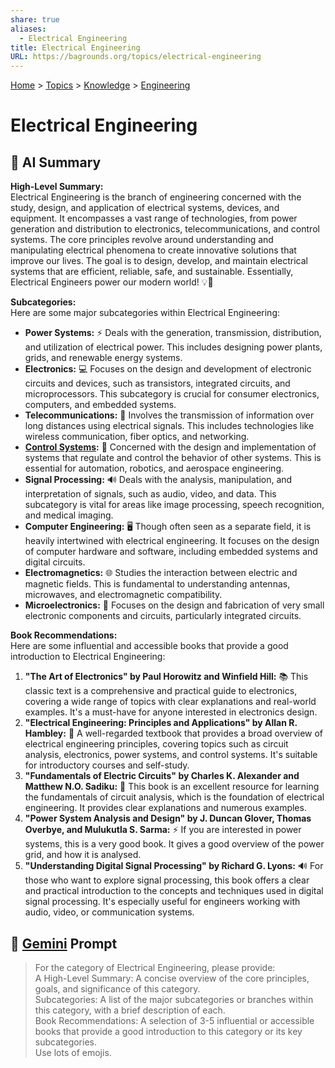 ```yaml
---
share: true
aliases:
  - Electrical Engineering
title: Electrical Engineering
URL: https://bagrounds.org/topics/electrical-engineering
---
```

[Home](../index.md) > [Topics](./index.md) > [Knowledge](./a-hierarchical-view-of-human-knowledge.md) > [Engineering](./engineering.md)  
# Electrical Engineering  
## 🤖 AI Summary  
**High-Level Summary:**  
Electrical Engineering is the branch of engineering concerned with the study, design, and application of electrical systems, devices, and equipment. It encompasses a vast range of technologies, from power generation and distribution to electronics, telecommunications, and control systems. The core principles revolve around understanding and manipulating electrical phenomena to create innovative solutions that improve our lives. The goal is to design, develop, and maintain electrical systems that are efficient, reliable, safe, and sustainable. Essentially, Electrical Engineers power our modern world! 💡🔌  
  
**Subcategories:**  
Here are some major subcategories within Electrical Engineering:  
  
* **Power Systems:** ⚡️ Deals with the generation, transmission, distribution, and utilization of electrical power. This includes designing power plants, grids, and renewable energy systems.  
* **Electronics:** 💻 Focuses on the design and development of electronic circuits and devices, such as transistors, integrated circuits, and microprocessors. This subcategory is crucial for consumer electronics, computers, and embedded systems.  
* **Telecommunications:** 📡 Involves the transmission of information over long distances using electrical signals. This includes technologies like wireless communication, fiber optics, and networking.  
* **[Control Systems](./control-systems.md):** 🤖 Concerned with the design and implementation of systems that regulate and control the behavior of other systems. This is essential for automation, robotics, and aerospace engineering.  
* **Signal Processing:** 🔊 Deals with the analysis, manipulation, and interpretation of signals, such as audio, video, and data. This subcategory is vital for areas like image processing, speech recognition, and medical imaging.  
* **Computer Engineering:** 🖥️ Though often seen as a separate field, it is heavily intertwined with electrical engineering. It focuses on the design of computer hardware and software, including embedded systems and digital circuits.  
* **Electromagnetics:** 🌐 Studies the interaction between electric and magnetic fields. This is fundamental to understanding antennas, microwaves, and electromagnetic compatibility.  
* **Microelectronics:** 🔬 Focuses on the design and fabrication of very small electronic components and circuits, particularly integrated circuits.  
  
**Book Recommendations:**  
Here are some influential and accessible books that provide a good introduction to Electrical Engineering:  
  
1.  **"The Art of Electronics" by Paul Horowitz and Winfield Hill:** 📚 This classic text is a comprehensive and practical guide to electronics, covering a wide range of topics with clear explanations and real-world examples. It's a must-have for anyone interested in electronics design.  
2.  **"Electrical Engineering: Principles and Applications" by Allan R. Hambley:** 📖 A well-regarded textbook that provides a broad overview of electrical engineering principles, covering topics such as circuit analysis, electronics, power systems, and control systems. It's suitable for introductory courses and self-study.  
3.  **"Fundamentals of Electric Circuits" by Charles K. Alexander and Matthew N.O. Sadiku:** 📘 This book is an excellent resource for learning the fundamentals of circuit analysis, which is the foundation of electrical engineering. It provides clear explanations and numerous examples.  
4.  **"Power System Analysis and Design" by J. Duncan Glover, Thomas Overbye, and Mulukutla S. Sarma:** ⚡️ If you are interested in power systems, this is a very good book. It gives a good overview of the power grid, and how it is analysed.  
5.  **"Understanding Digital Signal Processing" by Richard G. Lyons:** 🔊 For those who want to explore signal processing, this book offers a clear and practical introduction to the concepts and techniques used in digital signal processing. It's especially useful for engineers working with audio, video, or communication systems.  
  
## 💬 [Gemini](https://gemini.google.com/app) Prompt  
> For the category of Electrical Engineering, please provide:  
A High-Level Summary: A concise overview of the core principles, goals, and significance of this category.  
Subcategories: A list of the major subcategories or branches within this category, with a brief description of each.  
Book Recommendations: A selection of 3-5 influential or accessible books that provide a good introduction to this category or its key subcategories.  
Use lots of emojis.